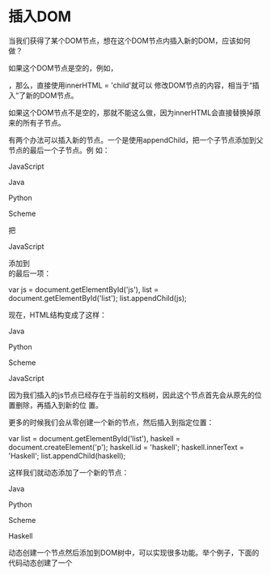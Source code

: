 # 插入DOM

当我们获得了某个DOM节点，想在这个DOM节点内插入新的DOM，应该如何做？

如果这个DOM节点是空的，例如，<div></div>，那么，直接使用innerHTML = '<span>child</span>'就可以
修改DOM节点的内容，相当于“插入”了新的DOM节点。

如果这个DOM节点不是空的，那就不能这么做，因为innerHTML会直接替换掉原来的所有子节点。

有两个办法可以插入新的节点。一个是使用appendChild，把一个子节点添加到父节点的最后一个子节点。例
如：

<!-- HTML结构 -->
<p id="js">JavaScript</p>
<div id="list">
    <p id="java">Java</p>
    <p id="python">Python</p>
    <p id="scheme">Scheme</p>
</div>

把<p id="js">JavaScript</p>添加到<div id="list">的最后一项：

var
    js = document.getElementById('js'),
    list = document.getElementById('list');
list.appendChild(js);

现在，HTML结构变成了这样：

<!-- HTML结构 -->
<div id="list">
    <p id="java">Java</p>
    <p id="python">Python</p>
    <p id="scheme">Scheme</p>
    <p id="js">JavaScript</p>
</div>

因为我们插入的js节点已经存在于当前的文档树，因此这个节点首先会从原先的位置删除，再插入到新的位
置。

更多的时候我们会从零创建一个新的节点，然后插入到指定位置：

var
    list = document.getElementById('list'),
    haskell = document.createElement('p');
haskell.id = 'haskell';
haskell.innerText = 'Haskell';
list.appendChild(haskell);

这样我们就动态添加了一个新的节点：

<!-- HTML结构 -->
<div id="list">
    <p id="java">Java</p>
    <p id="python">Python</p>
    <p id="scheme">Scheme</p>
    <p id="haskell">Haskell</p>
</div>

动态创建一个节点然后添加到DOM树中，可以实现很多功能。举个例子，下面的代码动态创建了一个<style>
节点，然后把它添加到<head>节点的末尾，这样就动态地给文档添加了新的CSS定义：

var d = document.createElement('style');
d.setAttribute('type', 'text/css');
d.innerHTML = 'p { color: red }';
document.getElementsByTagName('head')[0].appendChild(d);

可以在Chrome的控制台执行上述代码，观察页面样式的变化。

insertBefore

如果我们要把子节点插入到指定的位置怎么办？可以使用parentElement.insertBefore(newElement,
referenceElement);，子节点会插入到referenceElement之前。

还是以上面的HTML为例，假定我们要把Haskell插入到Python之前：

<!-- HTML结构 -->
<div id="list">
    <p id="java">Java</p>
    <p id="python">Python</p>
    <p id="scheme">Scheme</p>
</div>

可以这么写：

var
    list = document.getElementById('list'),
    ref = document.getElementById('python'),
    haskell = document.createElement('p');
haskell.id = 'haskell';
haskell.innerText = 'Haskell';
list.insertBefore(haskell, ref);

新的HTML结构如下：

<!-- HTML结构 -->
<div id="list">
    <p id="java">Java</p>
    <p id="haskell">Haskell</p>
    <p id="python">Python</p>
    <p id="scheme">Scheme</p>
</div>

可见，使用insertBefore重点是要拿到一个“参考子节点”的引用。很多时候，需要循环一个父节点的所有子
节点，可以通过迭代children属性实现：

var
    i, c,
    list = document.getElementById('list');
for (i = 0; i < list.children.length; i++) {
    c = list.children[i]; // 拿到第i个子节点
}

练习

对于一个已有的HTML结构：

 1. Scheme
 2. JavaScript
 3. Python
 4. Ruby
 5. Haskell

<!-- HTML结构 -->
<ol id="test-list">
    <li class="lang">Scheme</li>
    <li class="lang">JavaScript</li>
    <li class="lang">Python</li>
    <li class="lang">Ruby</li>
    <li class="lang">Haskell</li>
</ol>

按字符串顺序重新排序DOM节点：

'use strict';
----
// sort list:
----
// 测试:
;(function () {
    var
        arr, i,
        t = document.getElementById('test-list');
    if (t && t.children && t.children.length === 5) {
        arr = [];
        for (i=0; i<t.children.length; i++) {
            arr.push(t.children[i].innerText);
        }
        if (arr.toString() === ['Haskell', 'JavaScript', 'Python', 'Ruby', 'Scheme'].toString()) {
            console.log('测试通过!');
        }
        else {
            console.log('测试失败: ' + arr.toString());
        }
    }
    else {
        console.log('测试失败!');
    }
})();


